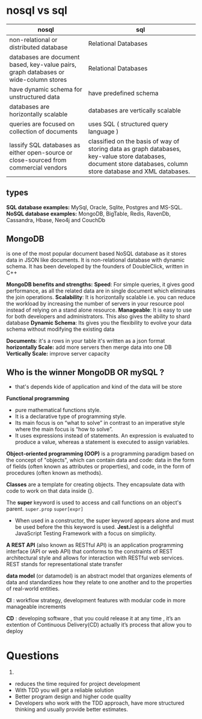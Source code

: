 # nosql vs sql

|nosql                                                  |sql                                                            |
|-------------------------------------------------------|---------------------------------------------------------------|
| non-relational or distributed database| Relational Databases|
|databases are document based, key-value pairs, graph databases or wide-column stores| Relational Databases|
|have dynamic schema for unstructured data| have predefined schema|
| databases are horizontally scalable|databases are vertically scalable|
|queries are focused on collection of documents|uses SQL ( structured query language )|
|lassify SQL databases as either open-source or close-sourced from commercial vendors|classified on the basis of way of storing data as graph databases, key-value store databases, document store databases, column store database and XML databases.|

## types
**SQL database examples:** MySql, Oracle, Sqlite, Postgres and MS-SQL. 
**NoSQL database examples:** MongoDB, BigTable, Redis, RavenDb, Cassandra, Hbase, Neo4j and CouchDb

## MongoDB
 is one of the most popular document based NoSQL database as it stores data in JSON like documents. It is non-relational database with dynamic schema. It has been developed by the founders of DoubleClick, written in C++ 

 
**MongoDB benefits and strengths:**
**Speed**: For simple queries, it gives good performance, as all the related data are in single document which eliminates the join operations.
**Scalability**: It is horizontally scalable i.e. you can reduce the workload by increasing the number of servers in your resource pool instead of relying on a stand alone resource.
**Manageable**: It is easy to use for both developers and administrators. This also gives the ability to shard database
**Dynamic Schema**: Its gives you the flexibility to evolve your data schema without modifying the existing data

**Documents**: it's  a rows in your table it's written as a json format
**horizontally Scale:** add more servers then merge data into one DB 
**Vertically Scale:** improve server capacity 
## Who is the winner MongoDB OR mySQL ?
* that's depends kide of application and kind of the data will be store  


**Functional programming**
* pure mathematical functions style.
* It is a declarative type of programming style.
* Its main focus is on “what to solve” in contrast to an imperative style where the main focus is “how to solve”. 
* It uses expressions instead of statements. An expression is evaluated to produce a value, whereas a statement is executed to assign variables. 

**Object-oriented programming (OOP)** is a programming paradigm based on the concept of "objects", which can contain data and code: data in the form of fields (often known as attributes or properties), and code, in the form of procedures (often known as methods).


**Classes** are a template for creating objects. They encapsulate data with code to work on that data inside {}.

The **super** keyword is used to access and call functions on an object's parent.
``super.prop`` ``super[expr]``

* When used in a constructor, the super keyword appears alone and must be used before the this keyword is used. 
**Jest**Jest is a delightful JavaScript Testing Framework with a focus on simplicity.

**A REST API** (also known as RESTful API) is an application programming interface (API or web API) that conforms to the constraints of REST architectural style and allows for interaction with RESTful web services. REST stands for representational state transfer 

**data model** (or datamodel) is an abstract model that organizes elements of data and standardizes how they relate to one another and to the properties of real-world entities.

**CI** : workflow strategy, development features with modular code in more manageable increments

**CD** : developing software , that you could release it at any time , it’s an extention of Continuous Delivery(CD) actually it’s process that allow you to deploy


# Questions
1.
* reduces the time required for project development
* With TDD you will get a reliable solution
* Better program design and higher code quality
* Developers who work with the TDD approach, have more structured thinking and usually provide better estimates. 
